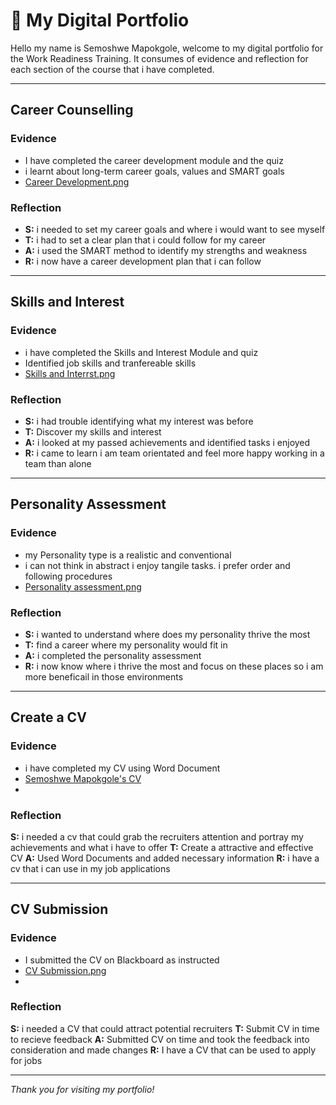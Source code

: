 # 👤 My Digital Portfolio

Hello my name is Semoshwe Mapokgole, welcome to my digital portfolio for the Work Readiness Training. It consumes of evidence and reflection for each section of the course that i have completed. 

---

##  Career Counselling
### Evidence

- I have completed the career development module and the quiz
- i learnt about long-term career goals, values and SMART goals
-  [Career Development.png](https://github.com/Semoshwe/Semoshwe-s-profile/blob/b3715f74fe58c6b42be2dd79f5d36c1a37df5fd6/Career%20Development.png)

### Reflection
- **S:** i needed to set my career goals and where i would want to see myself
- **T:** i had to set a clear plan that i could follow for my career 
- **A:** i used the SMART method to identify my strengths and weakness
- **R:** i now have a career development plan that i can follow

---

## Skills and Interest 
### Evidence
- i have completed the Skills and Interest Module and quiz
- Identified job skills and tranfereable skills
- [Skills and Interrst.png](https://github.com/Semoshwe/Semoshwe-s-profile/blob/e5b37d2d388cb59113feac295b8bc7472b2f484e/Skills%20and%20Interest.png)

### Reflection
- **S:** i had trouble identifying what my interest was before 
- **T:** Discover my skills and interest 
- **A:** i looked at my passed achievements and identified tasks i enjoyed 
- **R:** i came to learn i am team orientated and feel more happy working in a team than alone

---

## Personality Assessment
### Evidence
- my Personality type is a realistic and conventional 
- i can not think in abstract i enjoy tangile tasks. i prefer order and following procedures 
- [Personality assessment.png](https://github.com/Semoshwe/Semoshwe-s-profile/blob/4f7facdde26050eab2f1daf19271daac424cd211/Personal%20Assessment.png)

### Reflection
- **S:** i wanted to understand where does my personality thrive the most
- **T:** find a career where my personality would fit in
- **A:** i completed the personality assessment
- **R:** i now know where i thrive the most and focus on these places so i am more beneficail in those environments

---

## Create a CV 
### Evidence
- i have completed my CV using Word Document
- [Semoshwe Mapokgole's CV](https://github.com/Semoshwe/Semoshwe-s-profile/blob/8005253f080b56f68428f2b00dd5f430fd20ca05/Semoshwe%20CV%20.pdf)
-

### Reflection
**S:** i needed a cv that could grab the recruiters attention and portray my achievements and what i have to offer 
**T:** Create a attractive and effective CV
**A:** Used Word Documents and added necessary information 
**R:** i have a cv that i can use in my job applications 

---

## CV Submission 
### Evidence
- I submitted the CV on Blackboard as instructed
- [CV Submission.png](https://github.com/Semoshwe/Semoshwe-s-profile/blob/f9703e7a35eccf405bc40429f5558ae16de899f8/Screenshot%202025-05-20%20160704.png)
-

### Reflection
**S:** i needed a CV that could attract potential recruiters 
**T:** Submit CV in time to recieve feedback 
**A:** Submitted CV on time and took the feedback into consideration and made changes
**R:** I have a CV that can be used to apply for jobs 

---


_Thank you for visiting my portfolio!_
